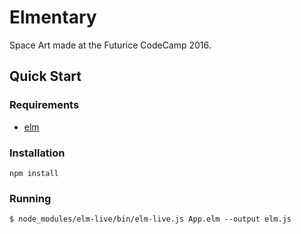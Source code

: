 # Elmentary

Space Art made at the Futurice CodeCamp 2016.

## Quick Start

### Requirements

* [elm](http://elm-lang.org/)

### Installation
```
npm install
```

### Running
```
$ node_modules/elm-live/bin/elm-live.js App.elm --output elm.js
```
